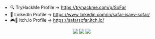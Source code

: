 - :mag: TryHackMe Profile -> https://tryhackme.com/p/SoFar
- :necktie: LinkedIn Profile -> https://www.linkedin.com/in/safar-isaev-sofar/
- :video_game::wrench: Itch.io Profile -> https://safarsofar.itch.io/


  
<p align="center">
  <img src="https://leetcard.jacoblin.cool/So_far_away?theme=dark&font=Kadwa">
  <img src="https://github-readme-streak-stats.herokuapp.com/?user=SafarSofar&theme=tokyonight&hide_border=true">  
  <img src="https://github-readme-stats.vercel.app/api/top-langs/?username=SafarSofar&theme=tokyonight&show_icons=true&hide_border=true&layout=compact">  
</p>
